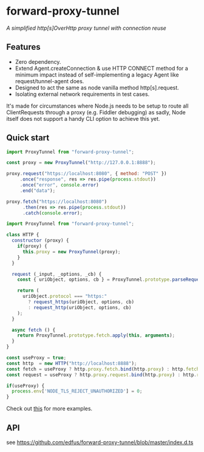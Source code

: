 # forward-proxy-tunnel

*A simplified http\[s\]OverHttp proxy tunnel with connection reuse*

## Features

- Zero dependency.
- Extend Agent.createConnection & use HTTP CONNECT method for a minimum impact instead of self-implementing a legacy Agent like request/tunnel-agent does.
- Designed to act the same as node vanilla method http\[s\].request.
- Isolating external network requirements in test cases.

It's made for circumstances where Node.js needs to be setup to route all ClientRequests through a proxy (e.g. Fiddler debugging) as sadly, Node itself does not support a handy CLI option to achieve this yet.

## Quick start

```js
import ProxyTunnel from "forward-proxy-tunnel";

const proxy = new ProxyTunnel("http://127.0.0.1:8888");

proxy.request("https://localhost:8080", { method: "POST" })
     .once("response", res => res.pipe(process.stdout))
     .once("error", console.error)
     .end("data");

proxy.fetch("https://localhost:8080")
      .then(res => res.pipe(process.stdout))
      .catch(console.error);
```

```js
import ProxyTunnel from "forward-proxy-tunnel";

class HTTP {
  constructor (proxy) {
    if(proxy) {
      this.proxy = new ProxyTunnel(proxy);
    }
  }

  request (_input, _options, _cb) {
    const { uriObject, options, cb } = ProxyTunnel.prototype.parseRequestParams(_input, _options, _cb);

    return (
      uriObject.protocol === "https:"
        ? request_https(uriObject, options, cb)
        : request_http(uriObject, options, cb)
    );
  }

  async fetch () {
    return ProxyTunnel.prototype.fetch.apply(this, arguments);
  }
}

const useProxy = true;
const http  = new HTTP("http://localhost:8888");
const fetch = useProxy ? http.proxy.fetch.bind(http.proxy) : http.fetch.bind(http);
const request = useProxy ? http.proxy.request.bind(http.proxy) : http.request.bind(http);

if(useProxy) {
  process.env['NODE_TLS_REJECT_UNAUTHORIZED'] = 0;
}
```

Check out [this](https://github.com/edfus/networking-dumpster/blob/a2ae44f3c07bc0d5e5b6d53f482589e65fa5854c/web-automation/helpers.js#L123-L222) for more examples.

## API

see <https://github.com/edfus/forward-proxy-tunnel/blob/master/index.d.ts>